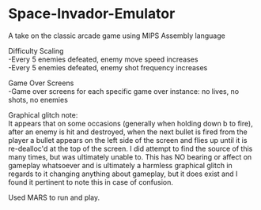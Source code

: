 # Space-Invador-Emulator
A take on the classic arcade game using MIPS Assembly language</br>

Difficulty Scaling</br>
	   -Every 5 enemies defeated, enemy move speed increases</br>
	   -Every 5 enemies defeated, enemy shot frequency increases</br>
	
Game Over Screens</br>
	   -Game over screens for each specific game over instance: no lives, no shots, no enemies</br>
	
	

Graphical glitch note:</br>
	It appears that on some occasions (generally when holding down b to fire),
	after an enemy is hit and destroyed, when the next bullet is fired from the 
	player a bullet appears on the left side of the screen and flies up until it
	is re-dealloc'd at the top of the screen. I did attempt to find the source of
	this many times, but was ultimately unable to. This has NO bearing or affect
	on gameplay whatsoever and is ultimately a harmless graphical glitch in regards
	to it changing anything about gameplay, but it does exist and I found it pertinent
	to note this in case of confusion.</br>
  
  Used MARS to run and play.
